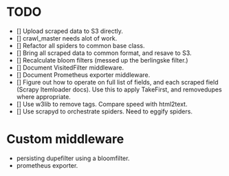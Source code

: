# TODO

- [] Upload scraped data to S3 directly.
- [] crawl_master needs alot of work.
- [] Refactor all spiders to common base class.
- [] Bring all scraped data to common format, and resave to S3.
- [] Recalculate bloom filters (messed up the berlingske filter.)
- [] Document VisitedFilter middleware.
- [] Document Prometheus exporter middleware.
- [] Figure out how to operate on full list of fields, and each scraped field (Scrapy Itemloader docs). Use this to apply TakeFirst, and removedupes where appropriate.
- [] Use w3lib to remove tags. Compare speed with html2text.
- [] Use scrapyd to orchestrate spiders. Need to eggify spiders.



# Custom middleware

- persisting dupefilter using a bloomfilter.
- prometheus exporter.